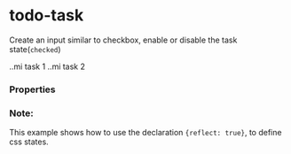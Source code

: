 # todo-task

Create an input similar to checkbox, enable or disable the task state(`checked`)

<doc-show-html style-preview="background:black;color:white">
    <todo-task checked>..mi task 1</todo-task>
    <todo-task>..mi task 2</todo-task>
</doc-show-html>

### Properties

<doc-props selector="todo-task"></doc-props>

<script type="module" src="todo-task.js"></script>

### Note:

This example shows how to use the declaration `{reflect: true}`, to define css states.

